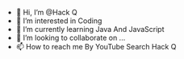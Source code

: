 - 👋 Hi, I’m @Hack Q
- 👀 I’m interested in Coding
- 🌱 I’m currently learning Java And JavaScript
- 💞️ I’m looking to collaborate on ...
- 📫 How to reach me By YouTube Search Hack Q

<!---
Hack Q is a ✨ special ✨ repository because its `README.md` (this file) appears on your GitHub profile.
You can click the Preview link to take a look at your changes.
--->
